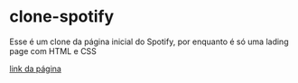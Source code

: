 # clone-spotify
Esse é um clone da página inicial do Spotify, por enquanto é só uma lading page com HTML e CSS

[link da página](https://clone-spotify-main-page.netlify.app)
